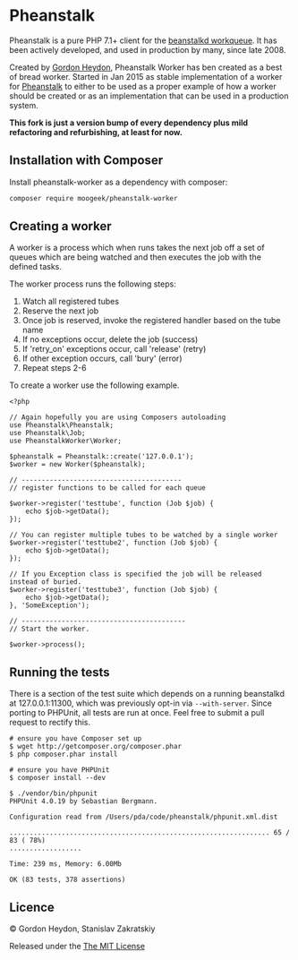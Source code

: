 Pheanstalk
==========

Pheanstalk is a pure PHP 7.1+ client for the [beanstalkd workqueue][1].  It has
been actively developed, and used in production by many, since late 2008.

Created by [Gordon Heydon][2], Pheanstalk Worker has ben created as a best of
bread worker. Started in Jan 2015 as stable implementation of a worker for
[Pheanstalk][3] to either to be used as a proper example of how a worker should
be created or as an implementation that can be used in a production system.

**This fork is just a version bump of every dependency plus mild refactoring
and refurbishing, at least for now.**

  [1]: https://beanstalkd.github.io/
  [2]: http://heydon.com.au/
  [3]: https://github.com/pheanstalk/pheanstalk


Installation with Composer
-------------

Install pheanstalk-worker as a dependency with composer:

```bash
composer require moogeek/pheanstalk-worker
```


Creating a worker
-----------------

A worker is a process which when runs takes the next job off a set of queues which are being watched and then executes
the job with the defined tasks.

The worker process runs the following steps:

1. Watch all registered tubes
2. Reserve the next job
3. Once job is reserved, invoke the registered handler based on the tube name
4. If no exceptions occur, delete the job (success)
5. If 'retry_on' exceptions occur, call 'release' (retry)
6. If other exception occurs, call 'bury' (error)
7. Repeat steps 2-6

To create a worker use the following example.

```
<?php

// Again hopefully you are using Composers autoloading
use Pheanstalk\Pheanstalk;
use Pheanstalk\Job;
use PheanstalkWorker\Worker;

$pheanstalk = Pheanstalk::create('127.0.0.1');
$worker = new Worker($pheanstalk);

// ----------------------------------------
// register functions to be called for each queue

$worker->register('testtube', function (Job $job) {
    echo $job->getData();
});

// You can register multiple tubes to be watched by a single worker
$worker->register('testtube2', function (Job $job) {
    echo $job->getData();
});

// If you Exception class is specified the job will be released instead of buried.
$worker->register('testtube3', function (Job $job) {
    echo $job->getData();
}, 'SomeException');

// -----------------------------------------
// Start the worker.

$worker->process();
```

Running the tests
-----------------

There is a section of the test suite which depends on a running beanstalkd
at 127.0.0.1:11300, which was previously opt-in via `--with-server`.
Since porting to PHPUnit, all tests are run at once. Feel free to submit
a pull request to rectify this.

```
# ensure you have Composer set up
$ wget http://getcomposer.org/composer.phar
$ php composer.phar install

# ensure you have PHPUnit
$ composer install --dev

$ ./vendor/bin/phpunit
PHPUnit 4.0.19 by Sebastian Bergmann.

Configuration read from /Users/pda/code/pheanstalk/phpunit.xml.dist

................................................................. 65 / 83 ( 78%)
..................

Time: 239 ms, Memory: 6.00Mb

OK (83 tests, 378 assertions)
```


Licence
-------

© Gordon Heydon, Stanislav Zakratskiy

Released under the [The MIT License](http://www.opensource.org/licenses/mit-license.php)
